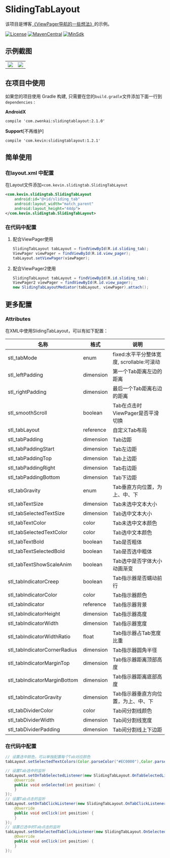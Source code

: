 # SlidingTabLayout

该项目是博客[《ViewPager导航的一些想法》](https://blog.csdn.net/xuehuayous/article/details/83178601)的示例。

[![License](https://img.shields.io/badge/License%20-Apache%202-337ab7.svg?style=flat-square)](https://www.apache.org/licenses/LICENSE-2.0)
[![MavenCentral](https://img.shields.io/badge/%20MavenCentral%20-2.0.8-5bc0de.svg?style=flat-square)](https://repo1.maven.org/maven2/com/zwenkai/slidingtablayout)
[![MinSdk](https://img.shields.io/badge/%20MinSdk%20-%2014%2B%20-f0ad4e.svg?style=flat-square)](https://android-arsenal.com/api?level=14)

## 示例截图

<div>
  <table>
    <tr>
      <td>
        <img src="https://raw.githubusercontent.com/xuehuayous/SlidingTabLayout/master/sample/art/sample1.gif" />
      </td>
      <td>
        <img src="https://raw.githubusercontent.com/xuehuayous/SlidingTabLayout/master/sample/art/sample2.gif" />
      </td>
    </tr>
  </table>
</div>

## 在项目中使用

如果您的项目使用 Gradle 构建, 只需要在您的`build.gradle`文件添加下面一行到 `dependencies` :

**AndroidX**

```
compile 'com.zwenkai:slidingtablayout:2.1.0'
```

**Support**[不再维护]

```
compile 'com.kevin:slidingtablayout:1.2.1'
```

## 简单使用

### 在layout.xml 中配置

在Layout文件添加`<com.kevin.slidingtab.SlidingTabLayout`

```XML
<com.kevin.slidingtab.SlidingTabLayout
    android:id="@+id/sliding_tab"
    android:layout_width="match_parent"
    android:layout_height="44dp">
</com.kevin.slidingtab.SlidingTabLayout>
```
### 在代码中配置

1. 配合ViewPager使用

    ```Java
    SlidingTabLayout tabLayout = findViewById(R.id.sliding_tab);
    ViewPager viewPager = findViewById(R.id.view_pager);
    tabLayout.setViewPager(viewPager);
    ```

2. 配合ViewPager2使用

    ```Java
    SlidingTabLayout tabLayout = findViewById(R.id.sliding_tab);
    ViewPager2 viewPager = findViewById(R.id.view_pager);
    new SlidingTabLayoutMediator(tabLayout, viewPager).attach();
    ```

## 更多配置

### Attributes

在XML中使用SlidingTabLayout，可以有如下配置：

名称 | 格式 |  说明
-|-|-
stl_tabMode | enum | fixed:水平平分整体宽度, scrollable:可滚动 |
stl_leftPadding | dimension | 第一个Tab距离左边的距离 |
stl_rightPadding | dimension | 最后一个Tab距离右边的距离 |
stl_smoothScroll | boolean | Tab在点击时ViewPager是否平滑切换 |
stl_tabLayout | reference | 自定义Tab布局 |
stl_tabPadding | dimension | Tab边距 |
stl_tabPaddingStart | dimension | Tab左边距 |
stl_tabPaddingTop | dimension | Tab上边距 |
stl_tabPaddingRight | dimension | Tab右边距 |
stl_tabPaddingBottom | dimension | Tab下边距 |
stl_tabGravity | enum | Tab垂直方向位置，为上、中、下 |
stl_tabTextSize | dimension | Tab未选中文本大小 |
stl_tabSelectedTextSize | dimension | Tab选中文本大小 |
stl_tabTextColor | color | Tab未选中文本颜色 |
stl_tabSelectedTextColor | color | Tab选中文本颜色 |
stl_tabTextBold | boolean | Tab是否粗体 |
stl_tabTextSelectedBold | boolean | Tab是否选中粗体 |
stl_tabTextShowScaleAnim | boolean | Tab选中是否字体大小动画渐变 |
stl_tabIndicatorCreep | boolean | Tab指示器是否蠕动前行 |
stl_tabIndicatorColor | color | Tab指示器颜色 |
stl_tabIndicator | reference | Tab指示器背景 |
stl_tabIndicatorHeight | dimension | Tab指示器高度 |
stl_tabIndicatorWidth | dimension | Tab指示器宽度 |
stl_tabIndicatorWidthRatio | float | Tab指示器占Tab宽度比重 |
stl_tabIndicatorCornerRadius | dimension | Tab指示器圆角半径 |
stl_tabIndicatorMarginTop | dimension | Tab指示器距离顶部高度 |
stl_tabIndicatorMarginBottom | dimension | Tab指示器距离底部高度 |
stl_tabIndicatorGravity | dimension | Tab指示器垂直方向位置，为上、中、下 |
stl_tabDividerColor | color | Tab间分割线颜色 |
stl_tabDividerWidth | dimension | Tab间分割线宽度 |
stl_tabDividerPadding | dimension | Tab间分割线上下边距 |

### 在代码中配置

```java
// 设置选中颜色，可以单独配置每个Tab对应颜色
tabLayout.setSelectedTextColors(Color.parseColor("#EC0000"),Color.parseColor("#EC0000"));

// 设置Tab选中的监听
tabLayout.setOnTabSelectedListener(new SlidingTabLayout.OnTabSelectedListener() {
    @Override
    public void onSelected(int position) {
    }
});
// 设置Tab点击的监听
tabLayout.setOnTabClickListener(new SlidingTabLayout.OnTabClickListener() {
    @Override
    public void onClick(int position) {
    }
});
// 设置已选中的Tab点击的监听
tabLayout.setOnSelectedTabClickListener(new SlidingTabLayout.OnSelectedTabClickListener() {
    @Override
    public void onClick(int position) {
    }
});
```
